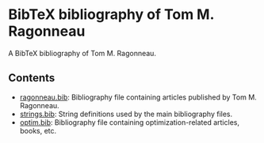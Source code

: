 # BibTeX bibliography of Tom M. Ragonneau

A BibTeX bibliography of Tom M. Ragonneau.

## Contents

- [ragonneau.bib](https://github.com/ragonneau/ragonneau-bib/blob/main/ragonneau.bib): Bibliography file containing articles published by Tom M. Ragonneau.
- [strings.bib](https://github.com/ragonneau/ragonneau-bib/blob/main/strings.bib): String definitions used by the main bibliography files.
- [optim.bib](https://github.com/ragonneau/ragonneau-bib/blob/main/optim.bib): Bibliography file containing optimization-related articles, books, etc.
